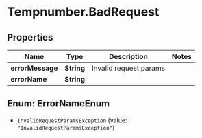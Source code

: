 # Tempnumber.BadRequest

## Properties

Name | Type | Description | Notes
------------ | ------------- | ------------- | -------------
**errorMessage** | **String** | Invalid request params | 
**errorName** | **String** |  | 



## Enum: ErrorNameEnum


* `InvalidRequestParamsException` (value: `"InvalidRequestParamsException"`)




